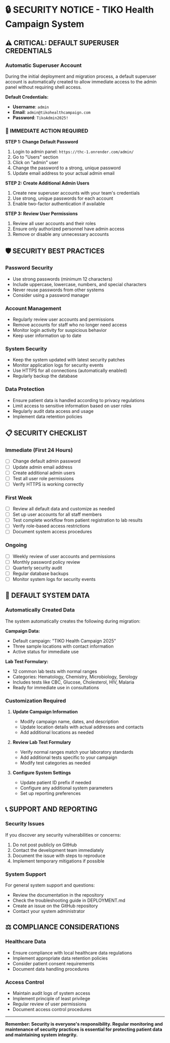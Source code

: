 # 🔒 SECURITY NOTICE - TIKO Health Campaign System

## ⚠️ CRITICAL: DEFAULT SUPERUSER CREDENTIALS

### **Automatic Superuser Account**
During the initial deployment and migration process, a default superuser account is automatically created to allow immediate access to the admin panel without requiring shell access.

**Default Credentials:**
- **Username**: `admin`
- **Email**: `admin@tikohealthcampaign.com`
- **Password**: `TikoAdmin2025!`

### **🚨 IMMEDIATE ACTION REQUIRED**

**STEP 1: Change Default Password**
1. Login to admin panel: `https://thc-1.onrender.com/admin/`
2. Go to "Users" section
3. Click on "admin" user
4. Change the password to a strong, unique password
5. Update email address to your actual admin email

**STEP 2: Create Additional Admin Users**
1. Create new superuser accounts with your team's credentials
2. Use strong, unique passwords for each account
3. Enable two-factor authentication if available

**STEP 3: Review User Permissions**
1. Review all user accounts and their roles
2. Ensure only authorized personnel have admin access
3. Remove or disable any unnecessary accounts

## 🛡️ SECURITY BEST PRACTICES

### **Password Security**
- Use strong passwords (minimum 12 characters)
- Include uppercase, lowercase, numbers, and special characters
- Never reuse passwords from other systems
- Consider using a password manager

### **Account Management**
- Regularly review user accounts and permissions
- Remove accounts for staff who no longer need access
- Monitor login activity for suspicious behavior
- Keep user information up to date

### **System Security**
- Keep the system updated with latest security patches
- Monitor application logs for security events
- Use HTTPS for all connections (automatically enabled)
- Regularly backup the database

### **Data Protection**
- Ensure patient data is handled according to privacy regulations
- Limit access to sensitive information based on user roles
- Regularly audit data access and usage
- Implement data retention policies

## 📋 SECURITY CHECKLIST

### **Immediate (First 24 Hours)**
- [ ] Change default admin password
- [ ] Update admin email address
- [ ] Create additional admin users
- [ ] Test all user role permissions
- [ ] Verify HTTPS is working correctly

### **First Week**
- [ ] Review all default data and customize as needed
- [ ] Set up user accounts for all staff members
- [ ] Test complete workflow from patient registration to lab results
- [ ] Verify role-based access restrictions
- [ ] Document system access procedures

### **Ongoing**
- [ ] Weekly review of user accounts and permissions
- [ ] Monthly password policy review
- [ ] Quarterly security audit
- [ ] Regular database backups
- [ ] Monitor system logs for security events

## 🔐 DEFAULT SYSTEM DATA

### **Automatically Created Data**
The system automatically creates the following during migration:

**Campaign Data:**
- Default campaign: "TIKO Health Campaign 2025"
- Three sample locations with contact information
- Active status for immediate use

**Lab Test Formulary:**
- 12 common lab tests with normal ranges
- Categories: Hematology, Chemistry, Microbiology, Serology
- Includes tests like CBC, Glucose, Cholesterol, HIV, Malaria
- Ready for immediate use in consultations

### **Customization Required**
1. **Update Campaign Information**
   - Modify campaign name, dates, and description
   - Update location details with actual addresses and contacts
   - Add additional locations as needed

2. **Review Lab Test Formulary**
   - Verify normal ranges match your laboratory standards
   - Add additional tests specific to your campaign
   - Modify test categories as needed

3. **Configure System Settings**
   - Update patient ID prefix if needed
   - Configure any additional system parameters
   - Set up reporting preferences

## 📞 SUPPORT AND REPORTING

### **Security Issues**
If you discover any security vulnerabilities or concerns:
1. Do not post publicly on GitHub
2. Contact the development team immediately
3. Document the issue with steps to reproduce
4. Implement temporary mitigations if possible

### **System Support**
For general system support and questions:
- Review the documentation in the repository
- Check the troubleshooting guide in DEPLOYMENT.md
- Create an issue on the GitHub repository
- Contact your system administrator

## ⚖️ COMPLIANCE CONSIDERATIONS

### **Healthcare Data**
- Ensure compliance with local healthcare data regulations
- Implement appropriate data retention policies
- Consider patient consent requirements
- Document data handling procedures

### **Access Control**
- Maintain audit logs of system access
- Implement principle of least privilege
- Regular review of user permissions
- Document access control procedures

---

**Remember: Security is everyone's responsibility. Regular monitoring and maintenance of security practices is essential for protecting patient data and maintaining system integrity.**
